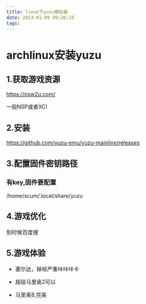 ```yaml
---
title: linux下yuzu模拟器
date: 2023-01-09 09:26:15
tags:
---
```


# archlinux安装yuzu

## 1.获取游戏资源

https://nsw2u.com/

一般NSP或者XCI

## 2.安装

https://github.com/yuzu-emu/yuzu-mainline/releases

## 3.配置固件密钥路径

### 有key,固件要配置

/home/scum/.local/share/yuzu

## 4.游戏优化

到时候百度搜

## 5.游戏体验

* 塞尔达，掉帧严重咔咔咔卡

* 超级马里奥2可以

* 马里奥8,完美
